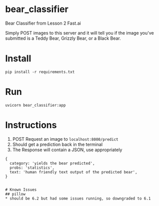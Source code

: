 # bear_classifier
Bear Classifier from Lesson 2 Fast.ai

Simply POST images to this server and it will tell you if the image you've submitted is a Teddy Bear, Grizzly Bear, or a Black Bear.

# Install
`pip install -r requirements.txt`

# Run
`uvicorn bear_classifier:app`

# Instructions

1. POST Request an image to `localhost:8000/predict`
1. Should get a prediction back in the terminal
1. The Response will contain a JSON, use appropriately
```
{
  category: 'yields the bear predicted',
  probs: 'statistics',
  text: 'human friendly text output of the predicted bear',
}


# Known Issues
## pillow
* should be 6.2 but had some issues running, so downgraded to 6.1
